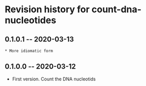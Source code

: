 # Revision history for count-dna-nucleotides

## 0.1.0.1 -- 2020-03-13

	* More idiomatic form
	
## 0.1.0.0 -- 2020-03-12

* First version. Count the DNA nucleotids
